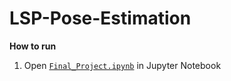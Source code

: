 # LSP-Pose-Estimation

**How to run**
1. Open [`Final_Project.ipynb`](Final_Project.ipynb) in Jupyter Notebook
